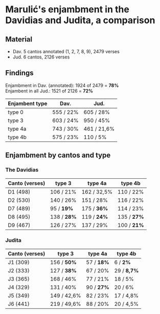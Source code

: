 # Marulić's enjambment in the Davidias and Judita, a comparison

## Material

+ Dav. 5 cantos annotated (1, 2, 7, 8, 9), 2479 verses
+ Jud. 6 cantos, 2126 verses

## Findings

Enjambment in Dav. (annotated): 1924 of 2479 = **78%**  
Enjambent in all Jud.: 1521 of 2126 = **72%**

| Enjambent type | Dav. | Jud. |
|---- |--- |--- |
| type 0 | 555 / 22% | 605 / 28% |
| type 3 | 603 / 24% | 950 / 45% |
| type 4a | 743 / 30% | 461 / 21,6% |
| type 4b | 575 / 23% | 110 / 5% |

## Enjambment by cantos and type

### The Davidias

| Canto (verses) | type 3 | type 4a | type 4b |
|--- |--- |---|--- |
| D1 (498) | 106 / 21% | 162 / 32,5% | 110 / 22% |
| D2 (530) | 140 / 26% | 151 / 28% | 116 / 22% |
| D7 (489) | 95 / **19%** | 175 / **36%** | 114 / 23% |
| D8 (495) | 138 / **28%** | 119 / **24%** | 135 / **27%** |
| D9 (467) | 126 / 27% | 137 / 29% | 100 / **21%** |

### Judita

| Canto (verses) | type 3 | type 4a | type 4b |
|--- |--- |---|--- |
| J1 (309) | 156 / **50%** | 57 / **18%** | 6 / **2%** | 
| J2 (333) | 127 / **38%** | 67 / 20% | 29 / **8,7%** | 
| J3 (365) | 168 / 46% | 77 / 21% | 18 / 5% | 
| J4 (329) | 131 / 40% | 90 / **27%** | 20 / 6% | 
| J5 (349) | 149 / 42,6% | 82 / 23% | 17 / 4,8% | 
| J6 (441) | 219 / 49,6% | 88 / 20% | 20 / 4,5% | 


